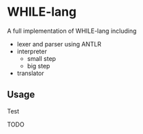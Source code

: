 # WHILE-lang

A full implementation of WHILE-lang including 

- lexer and parser using ANTLR
- interpreter
  - small step
  - big step
- translator

## Usage

Test 

TODO